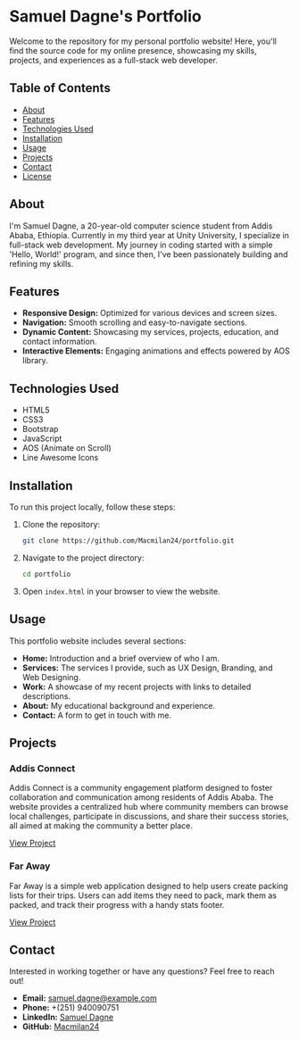 # Samuel Dagne's Portfolio

Welcome to the repository for my personal portfolio website! Here, you'll find the source code for my online presence, showcasing my skills, projects, and experiences as a full-stack web developer.

## Table of Contents

- [About](#about)
- [Features](#features)
- [Technologies Used](#technologies-used)
- [Installation](#installation)
- [Usage](#usage)
- [Projects](#projects)
- [Contact](#contact)
- [License](#license)

## About

I'm Samuel Dagne, a 20-year-old computer science student from Addis Ababa, Ethiopia. Currently in my third year at Unity University, I specialize in full-stack web development. My journey in coding started with a simple 'Hello, World!' program, and since then, I've been passionately building and refining my skills.

## Features

- **Responsive Design:** Optimized for various devices and screen sizes.
- **Navigation:** Smooth scrolling and easy-to-navigate sections.
- **Dynamic Content:** Showcasing my services, projects, education, and contact information.
- **Interactive Elements:** Engaging animations and effects powered by AOS library.

## Technologies Used

- HTML5
- CSS3
- Bootstrap
- JavaScript
- AOS (Animate on Scroll)
- Line Awesome Icons

## Installation

To run this project locally, follow these steps:

1. Clone the repository:

   ```bash
   git clone https://github.com/Macmilan24/portfolio.git
   ```

2. Navigate to the project directory:

   ```bash
   cd portfolio
   ```

3. Open `index.html` in your browser to view the website.

## Usage

This portfolio website includes several sections:

- **Home:** Introduction and a brief overview of who I am.
- **Services:** The services I provide, such as UX Design, Branding, and Web Designing.
- **Work:** A showcase of my recent projects with links to detailed descriptions.
- **About:** My educational background and experience.
- **Contact:** A form to get in touch with me.

## Projects

### Addis Connect

Addis Connect is a community engagement platform designed to foster collaboration and communication among residents of Addis Ababa. The website provides a centralized hub where community members can browse local challenges, participate in discussions, and share their success stories, all aimed at making the community a better place.

[View Project](https://macmilan24.github.io/Addis-connect-V2/)

### Far Away

Far Away is a simple web application designed to help users create packing lists for their trips. Users can add items they need to pack, mark them as packed, and track their progress with a handy stats footer.

[View Project](https://github.com/Macmilan24/Far-Away)

## Contact

Interested in working together or have any questions? Feel free to reach out!

- **Email:** [samuel.dagne@example.com](mailto:samuel.dagne@example.com)
- **Phone:** +(251) 940090751
- **LinkedIn:** [Samuel Dagne](https://www.linkedin.com/in/samuel-dagne/)
- **GitHub:** [Macmilan24](https://github.com/Macmilan24)
